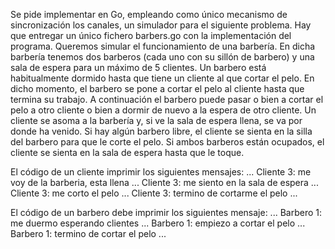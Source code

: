 Se pide implementar en Go,  empleando como único mecanismo de sincronización los canales, un simulador para el siguiente problema. Hay que entregar un único fichero barbers.go con la implementación del programa.
Queremos simular el funcionamiento de una barbería. En dicha barbería tenemos dos barberos (cada uno con su sillón de barbero) y una sala de espera para un máximo de 5 clientes.
Un barbero está habitualmente dormido hasta que tiene un cliente al que cortar el pelo. En dicho momento, el barbero se pone a cortar el pelo al cliente hasta que termina su trabajo. A continuación el barbero puede pasar o bien a cortar el pelo a otro cliente o bien a dormir de nuevo a la espera de otro cliente.
Un cliente se asoma a la barbería y, si ve la sala de espera llena, se va por donde ha venido. Si hay algún barbero libre, el cliente se sienta en la silla del barbero para que le corte el pelo. Si ambos barberos están ocupados, el cliente se sienta en la sala de espera hasta que le toque.

El código de un cliente imprimir los siguientes mensajes: 
...
Cliente 3: me voy de la barberia, esta llena
...
Cliente 3: me siento en la sala de espera
...
Cliente 3: me corto el pelo
...
Cliente 3: termino de cortarme el pelo
... 

El código de un barbero debe imprimir los siguientes mensaje:
...
Barbero 1: me duermo esperando clientes
...
Barbero 1: empiezo a cortar el pelo
...
Barbero 1: termino de cortar el pelo
...

